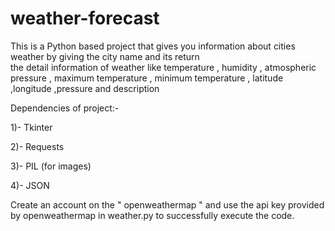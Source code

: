 # weather-forecast

This is a Python based project that gives you information about cities weather by giving the city name and its return  
the detail information of weather like temperature , humidity , atmospheric pressure , maximum temperature
, minimum temperature , latitude ,longitude ,pressure and description

Dependencies of project:-

1)- Tkinter

2)- Requests

3)- PIL (for images)

4)- JSON

Create an account on the " openweathermap " and use the api key provided by openweathermap in weather.py to 
successfully execute the code.
